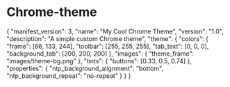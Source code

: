 # Chrome-theme

{
  "manifest_version": 3,
  "name": "My Cool Chrome Theme",
  "version": "1.0",
  "description": "A simple custom Chrome theme",
  "theme": {
    "colors": {
      "frame": [66, 133, 244],
      "toolbar": [255, 255, 255],
      "tab_text": [0, 0, 0],
      "background_tab": [200, 200, 200]
    },
    "images": {
      "theme_frame": "images/theme-bg.png"
    },
    "tints": {
      "buttons": [0.33, 0.5, 0.74]
    },
    "properties": {
      "ntp_background_alignment": "bottom",
      "ntp_background_repeat": "no-repeat"
    }
  }
}
